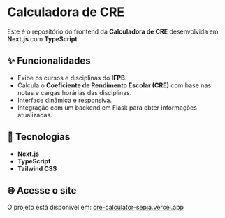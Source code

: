 # Calculadora de CRE

Este é o repositório do frontend da **Calculadora de CRE** desenvolvida em **Next.js** com **TypeScript**.

## ✨ Funcionalidades
- Exibe os cursos e disciplinas do **IFPB**.
- Calcula o **Coeficiente de Rendimento Escolar (CRE)** com base nas notas e cargas horárias das disciplinas.
- Interface dinâmica e responsiva.
- Integração com um backend em Flask para obter informações atualizadas.

## 🚀 Tecnologias
- **Next.js**
- **TypeScript**
- **Tailwind CSS**

## 🌐 Acesse o site
O projeto está disponível em: [cre-calculator-sepia.vercel.app](https://cre-calculator-sepia.vercel.app)
